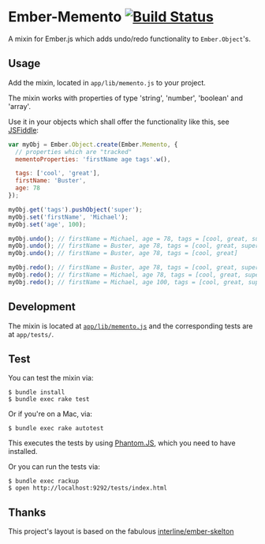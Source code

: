 Ember-Memento [![Build Status](https://secure.travis-ci.org/pangratz/ember-memento.png)](http://travis-ci.org/pangratz/ember-memento)
==============

A mixin for Ember.js which adds undo/redo functionality to `Ember.Object`'s.

Usage
-----

Add the mixin, located in `app/lib/memento.js` to your project.

The mixin works with properties of type 'string', 'number', 'boolean' and 'array'.

Use it in your objects which shall offer the functionality like this, see [JSFiddle](http://jsfiddle.net/pangratz666/Dbvhe/):

```javascript
var myObj = Ember.Object.create(Ember.Memento, {
  // properties which are "tracked"
  mementoProperties: 'firstName age tags'.w(),

  tags: ['cool', 'great'],
  firstName: 'Buster',
  age: 78
});

myObj.get('tags').pushObject('super');
myObj.set('firstName', 'Michael');
myObj.set('age', 100);

myObj.undo(); // firstName = Michael, age = 78, tags = [cool, great, super]
myObj.undo(); // firstName = Buster, age 78, tags = [cool, great, super]
myObj.undo(); // firstName = Buster, age 78, tags = [cool, great]

myObj.redo(); // firstName = Buster, age 78, tags = [cool, great, super]
myObj.redo(); // firstName = Michael, age 78, tags = [cool, great, super]
myObj.redo(); // firstName = Michael, age 100, tags = [cool, great, super]
```

Development
-----------

The mixin is located at [`app/lib/memento.js`](https://github.com/pangratz/ember-memento/blob/master/app/lib/memento.js) and the corresponding tests are at `app/tests/`.

Test
----

You can test the mixin via:

    $ bundle install 
    $ bundle exec rake test

Or if you're on a Mac, via:

    $ bundle exec rake autotest

This executes the tests by using [Phantom.JS](http://www.phantomjs.org/), which you need to have installed.

Or you can run the tests via:

    $ bundle exec rackup
    $ open http://localhost:9292/tests/index.html


Thanks
------

This project's layout is based on the fabulous [interline/ember-skelton](https://github.com/interline/ember-skeleton)